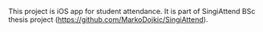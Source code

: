 This project is iOS app for student attendance. It is part of SingiAttend BSc thesis project (https://github.com/MarkoDojkic/SingiAttend).
